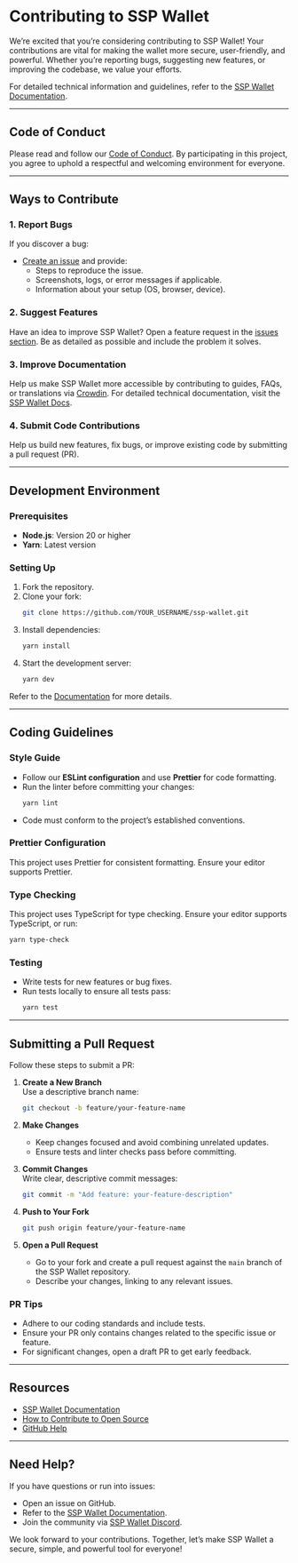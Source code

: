 # Contributing to SSP Wallet

We’re excited that you’re considering contributing to SSP Wallet! Your contributions are vital for making the wallet more secure, user-friendly, and powerful. Whether you’re reporting bugs, suggesting new features, or improving the codebase, we value your efforts.

For detailed technical information and guidelines, refer to the [SSP Wallet Documentation](https://sspwallet.gitbook.io/docs).

---

## Code of Conduct

Please read and follow our [Code of Conduct](CODE_OF_CONDUCT.md). By participating in this project, you agree to uphold a respectful and welcoming environment for everyone.

---

## Ways to Contribute

### 1. Report Bugs
If you discover a bug:
- [Create an issue](https://github.com/RunOnFlux/ssp-wallet/issues) and provide:
  - Steps to reproduce the issue.
  - Screenshots, logs, or error messages if applicable.
  - Information about your setup (OS, browser, device).

### 2. Suggest Features
Have an idea to improve SSP Wallet? Open a feature request in the [issues section](https://github.com/RunOnFlux/ssp-wallet/issues). Be as detailed as possible and include the problem it solves.

### 3. Improve Documentation
Help us make SSP Wallet more accessible by contributing to guides, FAQs, or translations via [Crowdin](https://crowdin.com/project/sspwallet). For detailed technical documentation, visit the [SSP Wallet Docs](https://sspwallet.gitbook.io/docs).

### 4. Submit Code Contributions
Help us build new features, fix bugs, or improve existing code by submitting a pull request (PR).

---

## Development Environment

### Prerequisites
- **Node.js**: Version 20 or higher
- **Yarn**: Latest version

### Setting Up
1. Fork the repository.
2. Clone your fork:
   ```bash
   git clone https://github.com/YOUR_USERNAME/ssp-wallet.git
   ```
3. Install dependencies:
   ```bash
   yarn install
   ```
4. Start the development server:
   ```bash
   yarn dev
   ```

Refer to the [Documentation](https://sspwallet.gitbook.io/docs/) for more details.

---

## Coding Guidelines

### Style Guide
- Follow our **ESLint configuration** and use **Prettier** for code formatting.  
- Run the linter before committing your changes:
  ```bash
  yarn lint
  ```
- Code must conform to the project’s established conventions.

### Prettier Configuration
This project uses Prettier for consistent formatting. Ensure your editor supports Prettier.

### Type Checking
This project uses TypeScript for type checking. Ensure your editor supports TypeScript, or run:
```bash
yarn type-check
```


### Testing
- Write tests for new features or bug fixes.
- Run tests locally to ensure all tests pass:
  ```bash
  yarn test
  ```

---

## Submitting a Pull Request

Follow these steps to submit a PR:

1. **Create a New Branch**  
   Use a descriptive branch name:
   ```bash
   git checkout -b feature/your-feature-name
   ```

2. **Make Changes**  
   - Keep changes focused and avoid combining unrelated updates.  
   - Ensure tests and linter checks pass before committing.

3. **Commit Changes**  
   Write clear, descriptive commit messages:
   ```bash
   git commit -m "Add feature: your-feature-description"
   ```

4. **Push to Your Fork**  
   ```bash
   git push origin feature/your-feature-name
   ```

5. **Open a Pull Request**  
   - Go to your fork and create a pull request against the `main` branch of the SSP Wallet repository.
   - Describe your changes, linking to any relevant issues.

### PR Tips
- Adhere to our coding standards and include tests.
- Ensure your PR only contains changes related to the specific issue or feature.
- For significant changes, open a draft PR to get early feedback.

---

## Resources

- [SSP Wallet Documentation](https://sspwallet.gitbook.io/docs)  
- [How to Contribute to Open Source](https://opensource.guide/how-to-contribute/)  
- [GitHub Help](https://help.github.com)  

---

## Need Help?

If you have questions or run into issues:
- Open an issue on GitHub.
- Refer to the [SSP Wallet Documentation](https://sspwallet.gitbook.io/docs).  
- Join the community via [SSP Wallet Discord](https://discord.gg/runonflux).

We look forward to your contributions. Together, let’s make SSP Wallet a secure, simple, and powerful tool for everyone!
